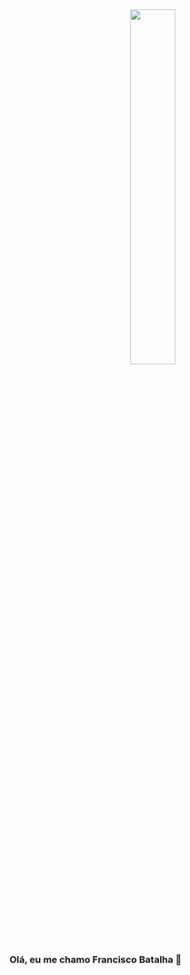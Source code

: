 <div  align="center" style="margin-bottom:100px">
<img width=40% align="center" src="https://github-readme-stats-git-main-rafaelalexandrino.vercel.app/api/top-langs/?username=fernandesITN&show_icons=true&theme=radical&layout=compact" />
 </div>

### Olá, eu me chamo Francisco Batalha 👋
